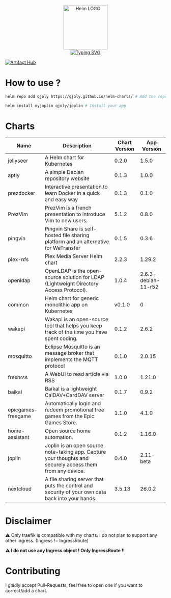 <p align="center">
    <img src="https://helm.sh/img/helm.svg" width="140px" alt="Helm LOGO"/>
    <br>
    <a href="https://qjoly.github.io/helm-charts"><img src="https://readme-typing-svg.herokuapp.com?font=Fira+Code&pause=1000&color=0F1689&background=FFFFFF00&center=true&vCenter=true&width=435&lines=QJOLY’s+Chart+Repository;qjoly.github.io%2Fhelm-charts;+Feel+free+to+contribute" alt="Typing SVG" /></a>
</p>

[![Artifact Hub](https://img.shields.io/endpoint?url=https://artifacthub.io/badge/repository/qjoly)](https://artifacthub.io/packages/search?repo=qjoly)

# How to use ? 

```bash
helm repo add qjoly https://qjoly.github.io/helm-charts/ # Add the repo to your helm
```
```bash
helm install myjoplin qjoly/joplin # Install your app
```

# Charts

| Name  | Description | Chart Version | App Version |
|-------|-------------|---------------|-------------|
| jellyseer | A Helm chart for Kubernetes | 0.2.0 | 1.5.0 |
| aptly | A simple Debian repository website | 0.1.3 | 1.0.0 |
| prezdocker | Interactive presentation to learn Docker in a quick and easy way | 0.1.3 | 0.1.0 |
| PrezVim | PrezVim is a french presentation to introduce Vim to new users. | 5.1.2 | 0.8.0 |
| pingvin | Pingvin Share is self-hosted file sharing platform and an alternative for WeTransfer | 0.1.5 | 0.3.6 |
| plex-nfs | Plex Media Server Helm chart | 2.2.3 | 1.29.2 |
| openldap | OpenLDAP is the open-source solution for LDAP (Lightweight Directory Access Protocol). | 1.0.4 | 2.6.3-debian-11-r52 |
| common | Helm chart for generic monolithic app on Kubernetes | v0.1.0 | 0 |
| wakapi | Wakapi is an open-source tool that helps you keep track of the time you have spent coding. | 0.1.2 | 2.6.2 |
| mosquitto | Eclipse Mosquitto is an message broker that implements the MQTT protocol | 0.1.0 | 2.0.15 |
| freshrss | A WebUI to read article via RSS | 1.0.0 | 1.21.0 |
| baikal | Baïkal is a lightweight CalDAV+CardDAV server | 0.1.7 | 0.9.2 |
| epicgames-freegame | Automatically login and redeem promotional free games from the Epic Games Store. | 1.1.0 | 4.1.0 |
| home-assistant | Open source home automation. | 0.1.2 | 1.16.0 |
| joplin | Joplin is an open source note-taking app. Capture your thoughts and securely access them from any device. | 0.4.0 | 2.11-beta |
| nextcloud | A file sharing server that puts the control and security of your own data back into your hands. | 3.5.13 | 26.0.2 |


# Disclaimer

:warning: Only traefik is compatible with my charts. I do not plan to support any other ingress. (Ingress != IngressRoute) 

**:warning: I do not use any Ingress object ! Only __IngressRoute__ !!**

# Contributing 

I gladly accept Pull-Requests, feel free to open one if you want to correct/add a chart. 
